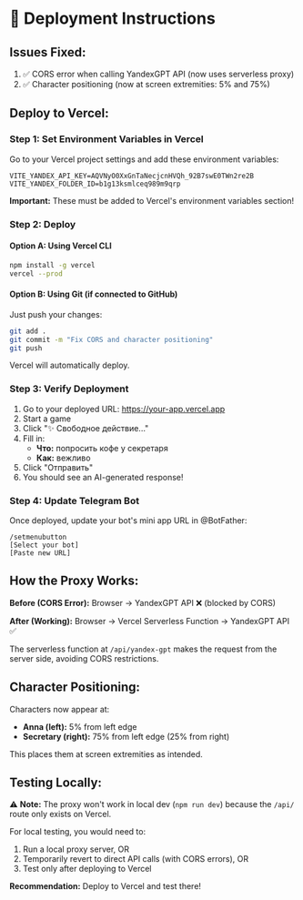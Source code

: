 # 🚀 Deployment Instructions

## Issues Fixed:
1. ✅ CORS error when calling YandexGPT API (now uses serverless proxy)
2. ✅ Character positioning (now at screen extremities: 5% and 75%)

## Deploy to Vercel:

### Step 1: Set Environment Variables in Vercel
Go to your Vercel project settings and add these environment variables:

```
VITE_YANDEX_API_KEY=AQVNyO0XxGnTaNecjcnHVQh_92B7swE0TWn2re2B
VITE_YANDEX_FOLDER_ID=b1g13ksmlceq989m9qrp
```

**Important:** These must be added to Vercel's environment variables section!

### Step 2: Deploy

#### Option A: Using Vercel CLI
```bash
npm install -g vercel
vercel --prod
```

#### Option B: Using Git (if connected to GitHub)
Just push your changes:
```bash
git add .
git commit -m "Fix CORS and character positioning"
git push
```

Vercel will automatically deploy.

### Step 3: Verify Deployment
1. Go to your deployed URL: https://your-app.vercel.app
2. Start a game
3. Click "✨ Свободное действие..."
4. Fill in:
   - **Что:** попросить кофе у секретаря
   - **Как:** вежливо
5. Click "Отправить"
6. You should see an AI-generated response!

### Step 4: Update Telegram Bot
Once deployed, update your bot's mini app URL in @BotFather:
```
/setmenubutton
[Select your bot]
[Paste new URL]
```

## How the Proxy Works:

**Before (CORS Error):**
Browser → YandexGPT API ❌ (blocked by CORS)

**After (Working):**
Browser → Vercel Serverless Function → YandexGPT API ✅

The serverless function at `/api/yandex-gpt` makes the request from the server side, avoiding CORS restrictions.

## Character Positioning:

Characters now appear at:
- **Anna (left):** 5% from left edge
- **Secretary (right):** 75% from left edge (25% from right)

This places them at screen extremities as intended.

## Testing Locally:

⚠️ **Note:** The proxy won't work in local dev (`npm run dev`) because the `/api/` route only exists on Vercel.

For local testing, you would need to:
1. Run a local proxy server, OR
2. Temporarily revert to direct API calls (with CORS errors), OR
3. Test only after deploying to Vercel

**Recommendation:** Deploy to Vercel and test there!

